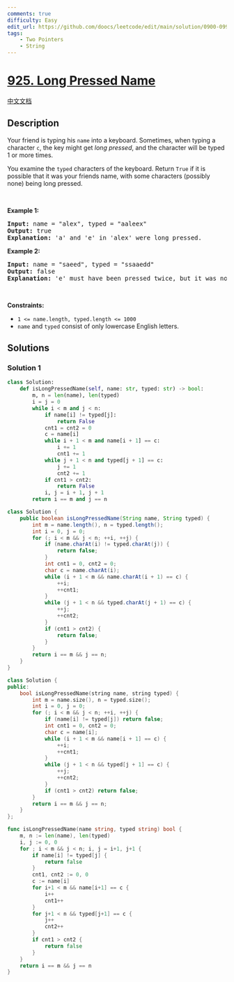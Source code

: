```yaml
---
comments: true
difficulty: Easy
edit_url: https://github.com/doocs/leetcode/edit/main/solution/0900-0999/0925.Long%20Pressed%20Name/README_EN.md
tags:
    - Two Pointers
    - String
---
```


<!-- problem:start -->

# [925. Long Pressed Name](https://leetcode.com/problems/long-pressed-name)

[中文文档](/solution/0900-0999/0925.Long%20Pressed%20Name/README.md)

## Description

<p>Your friend is typing his <code>name</code> into a keyboard. Sometimes, when typing a character <code>c</code>, the key might get <em>long pressed</em>, and the character will be typed 1 or more times.</p>

<p>You examine the <code>typed</code> characters of the keyboard. Return <code>True</code> if it is possible that it was your friends name, with some characters (possibly none) being long pressed.</p>

<p>&nbsp;</p>
<p><strong class="example">Example 1:</strong></p>

<pre>
<strong>Input:</strong> name = &quot;alex&quot;, typed = &quot;aaleex&quot;
<strong>Output:</strong> true
<strong>Explanation: </strong>&#39;a&#39; and &#39;e&#39; in &#39;alex&#39; were long pressed.
</pre>

<p><strong class="example">Example 2:</strong></p>

<pre>
<strong>Input:</strong> name = &quot;saeed&quot;, typed = &quot;ssaaedd&quot;
<strong>Output:</strong> false
<strong>Explanation: </strong>&#39;e&#39; must have been pressed twice, but it was not in the typed output.
</pre>

<p>&nbsp;</p>
<p><strong>Constraints:</strong></p>

<ul>
	<li><code>1 &lt;= name.length, typed.length &lt;= 1000</code></li>
	<li><code>name</code> and <code>typed</code> consist of only lowercase English letters.</li>
</ul>

## Solutions

<!-- solution:start -->

### Solution 1

<!-- tabs:start -->

```python
class Solution:
    def isLongPressedName(self, name: str, typed: str) -> bool:
        m, n = len(name), len(typed)
        i = j = 0
        while i < m and j < n:
            if name[i] != typed[j]:
                return False
            cnt1 = cnt2 = 0
            c = name[i]
            while i + 1 < m and name[i + 1] == c:
                i += 1
                cnt1 += 1
            while j + 1 < n and typed[j + 1] == c:
                j += 1
                cnt2 += 1
            if cnt1 > cnt2:
                return False
            i, j = i + 1, j + 1
        return i == m and j == n
```

```java
class Solution {
    public boolean isLongPressedName(String name, String typed) {
        int m = name.length(), n = typed.length();
        int i = 0, j = 0;
        for (; i < m && j < n; ++i, ++j) {
            if (name.charAt(i) != typed.charAt(j)) {
                return false;
            }
            int cnt1 = 0, cnt2 = 0;
            char c = name.charAt(i);
            while (i + 1 < m && name.charAt(i + 1) == c) {
                ++i;
                ++cnt1;
            }
            while (j + 1 < n && typed.charAt(j + 1) == c) {
                ++j;
                ++cnt2;
            }
            if (cnt1 > cnt2) {
                return false;
            }
        }
        return i == m && j == n;
    }
}
```

```cpp
class Solution {
public:
    bool isLongPressedName(string name, string typed) {
        int m = name.size(), n = typed.size();
        int i = 0, j = 0;
        for (; i < m && j < n; ++i, ++j) {
            if (name[i] != typed[j]) return false;
            int cnt1 = 0, cnt2 = 0;
            char c = name[i];
            while (i + 1 < m && name[i + 1] == c) {
                ++i;
                ++cnt1;
            }
            while (j + 1 < n && typed[j + 1] == c) {
                ++j;
                ++cnt2;
            }
            if (cnt1 > cnt2) return false;
        }
        return i == m && j == n;
    }
};
```

```go
func isLongPressedName(name string, typed string) bool {
	m, n := len(name), len(typed)
	i, j := 0, 0
	for ; i < m && j < n; i, j = i+1, j+1 {
		if name[i] != typed[j] {
			return false
		}
		cnt1, cnt2 := 0, 0
		c := name[i]
		for i+1 < m && name[i+1] == c {
			i++
			cnt1++
		}
		for j+1 < n && typed[j+1] == c {
			j++
			cnt2++
		}
		if cnt1 > cnt2 {
			return false
		}
	}
	return i == m && j == n
}
```

<!-- tabs:end -->

<!-- solution:end -->

<!-- problem:end -->
